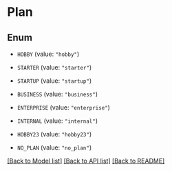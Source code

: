 # Plan

## Enum


* `HOBBY` (value: `"hobby"`)

* `STARTER` (value: `"starter"`)

* `STARTUP` (value: `"startup"`)

* `BUSINESS` (value: `"business"`)

* `ENTERPRISE` (value: `"enterprise"`)

* `INTERNAL` (value: `"internal"`)

* `HOBBY23` (value: `"hobby23"`)

* `NO_PLAN` (value: `"no_plan"`)


[[Back to Model list]](../README.md#documentation-for-models) [[Back to API list]](../README.md#documentation-for-api-endpoints) [[Back to README]](../README.md)



